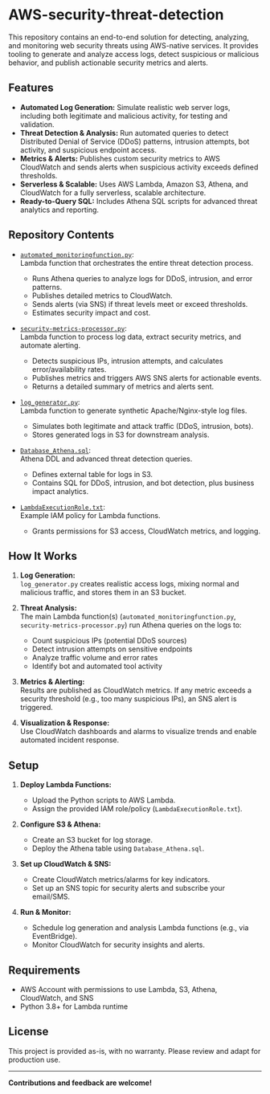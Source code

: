 # AWS-security-threat-detection

This repository contains an end-to-end solution for detecting, analyzing, and monitoring web security threats using AWS-native services. It provides tooling to generate and analyze access logs, detect suspicious or malicious behavior, and publish actionable security metrics and alerts.

## Features

- **Automated Log Generation:** Simulate realistic web server logs, including both legitimate and malicious activity, for testing and validation.
- **Threat Detection & Analysis:** Run automated queries to detect Distributed Denial of Service (DDoS) patterns, intrusion attempts, bot activity, and suspicious endpoint access.
- **Metrics & Alerts:** Publishes custom security metrics to AWS CloudWatch and sends alerts when suspicious activity exceeds defined thresholds.
- **Serverless & Scalable:** Uses AWS Lambda, Amazon S3, Athena, and CloudWatch for a fully serverless, scalable architecture.
- **Ready-to-Query SQL:** Includes Athena SQL scripts for advanced threat analytics and reporting.

## Repository Contents

- [`automated_monitoringfunction.py`](https://github.com/lahda/AWS-security-threat-detection/blob/main/automated_monitoringfunction.py):  
  Lambda function that orchestrates the entire threat detection process.  
  - Runs Athena queries to analyze logs for DDoS, intrusion, and error patterns.
  - Publishes detailed metrics to CloudWatch.
  - Sends alerts (via SNS) if threat levels meet or exceed thresholds.
  - Estimates security impact and cost.

- [`security-metrics-processor.py`](https://github.com/lahda/AWS-security-threat-detection/blob/main/security-metrics-processor.py):  
  Lambda function to process log data, extract security metrics, and automate alerting.
  - Detects suspicious IPs, intrusion attempts, and calculates error/availability rates.
  - Publishes metrics and triggers AWS SNS alerts for actionable events.
  - Returns a detailed summary of metrics and alerts sent.

- [`log_generator.py`](https://github.com/lahda/AWS-security-threat-detection/blob/main/log_generator.py):  
  Lambda function to generate synthetic Apache/Nginx-style log files.
  - Simulates both legitimate and attack traffic (DDoS, intrusion, bots).
  - Stores generated logs in S3 for downstream analysis.

- [`Database_Athena.sql`](https://github.com/lahda/AWS-security-threat-detection/blob/main/Database_Athena.sql):  
  Athena DDL and advanced threat detection queries.
  - Defines external table for logs in S3.
  - Contains SQL for DDoS, intrusion, and bot detection, plus business impact analytics.

- [`LambdaExecutionRole.txt`](https://github.com/lahda/AWS-security-threat-detection/blob/main/LambdaExecutionRole.txt):  
  Example IAM policy for Lambda functions.
  - Grants permissions for S3 access, CloudWatch metrics, and logging.

## How It Works

1. **Log Generation:**  
   `log_generator.py` creates realistic access logs, mixing normal and malicious traffic, and stores them in an S3 bucket.

2. **Threat Analysis:**  
   The main Lambda function(s) (`automated_monitoringfunction.py`, `security-metrics-processor.py`) run Athena queries on the logs to:
   - Count suspicious IPs (potential DDoS sources)
   - Detect intrusion attempts on sensitive endpoints
   - Analyze traffic volume and error rates
   - Identify bot and automated tool activity

3. **Metrics & Alerting:**  
   Results are published as CloudWatch metrics. If any metric exceeds a security threshold (e.g., too many suspicious IPs), an SNS alert is triggered.

4. **Visualization & Response:**  
   Use CloudWatch dashboards and alarms to visualize trends and enable automated incident response.

## Setup

1. **Deploy Lambda Functions:**  
   - Upload the Python scripts to AWS Lambda.
   - Assign the provided IAM role/policy (`LambdaExecutionRole.txt`).

2. **Configure S3 & Athena:**  
   - Create an S3 bucket for log storage.
   - Deploy the Athena table using `Database_Athena.sql`.

3. **Set up CloudWatch & SNS:**  
   - Create CloudWatch metrics/alarms for key indicators.
   - Set up an SNS topic for security alerts and subscribe your email/SMS.

4. **Run & Monitor:**  
   - Schedule log generation and analysis Lambda functions (e.g., via EventBridge).
   - Monitor CloudWatch for security insights and alerts.

## Requirements

- AWS Account with permissions to use Lambda, S3, Athena, CloudWatch, and SNS
- Python 3.8+ for Lambda runtime

## License

This project is provided as-is, with no warranty. Please review and adapt for production use.

---

**Contributions and feedback are welcome!**
